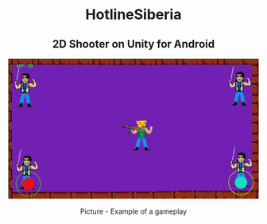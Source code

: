 <h1 align="center"> HotlineSiberia </h1>
<h2 align="center"> 2D Shooter on Unity for Android </h2>

![](Gameplay.png)
<p align="center"> Picture - Example of a gameplay <p>
